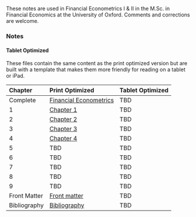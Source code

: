 <!--
.. title: MFE Financial Econometrics Notes
.. slug: notes
.. hidetitle: True
.. date: 2019-09-11 09:40:57 UTC+01:00
.. tags: mfe
.. category: teaching 
.. link: 
.. description: Notes for a graduate course in Financial Econometrics 
.. type: text
.. jumbotron_color: #ffcc00
.. jumbotron: MFE Financial Econometrics Notes
.. jumbotron_text: Notes covering the material in Financial Econometrics I & II
-->

These notes are used in Financial Econometrics I & II in the M.Sc. in Financial Economics at the 
University of Oxford.  Comments and corrections are welcome. 

### Notes

#### Tablet Optimized

These files contain the same content as the print optimized version but are built with a 
template that makes them more friendly for reading on a tablet or iPad.


| Chapter | Print Optimized | Tablet Optimized |
| :------ | :-------------- | :--------------- |
Complete | [Financial Econometrics](/files/teaching/mfe/notes/financial-econometrics-2020-2021.pdf) | TBD <!--[Financial Econometrics](/files/teaching/mfe/notes/financial-econometrics-2019-2020-tablet.pdf)--> |
1 | [Chapter 1](/files/teaching/mfe/notes/financial-econometrics-2020-2021-chapter-1.pdf)           | TBD <!--[Chapter 1](/files/teaching/mfe/notes/chapter-1-tablet.pdf)-->                                     |
2 | [Chapter 2](/files/teaching/mfe/notes/financial-econometrics-2020-2021-chapter-2.pdf)           | TBD <!--[Chapter 2](/files/teaching/mfe/notes/chapter-2-tablet.pdf)-->                                     |
3 | [Chapter 3](/files/teaching/mfe/notes/financial-econometrics-2020-2021-chapter-3.pdf)           | TBD <!--[Chapter 3](/files/teaching/mfe/notes/chapter-3-tablet.pdf)-->                                     |
4 | [Chapter 4](/files/teaching/mfe/notes/financial-econometrics-2020-2021-chapter-4)               | TBD <!--[Chapter 4](/files/teaching/mfe/notes/chapter-4-tablet.pdf)-->                                     |
5 | TBD <!--[Chapter 5](/files/teaching/mfe/notes/chapter-5.pdf)-->                                            | TBD <!--[Chapter 5](/files/teaching/mfe/notes/chapter-5-tablet.pdf)-->                              |
6 | TBD <!--[Chapter 6](/files/teaching/mfe/notes/chapter-6.pdf)-->                                            | TBD <!--[Chapter 6](/files/teaching/mfe/notes/chapter-6-tablet.pdf)-->                              |
7 | TBD <!--[Chapter 7](/files/teaching/mfe/notes/chapter-7.pdf)-->                                            | TBD <!--[Chapter 7](/files/teaching/mfe/notes/chapter-7-tablet.pdf)-->                              |
8 | TBD <!--[Chapter 8](/files/teaching/mfe/notes/chapter-8.pdf)-->                                            | TBD <!--[Chapter 8](/files/teaching/mfe/notes/chapter-8-tablet.pdf)-->                              |
9 | TBD <!--[Chapter 9](/files/teaching/mfe/notes/chapter-9.pdf)-->                                            | TBD <!--[Chapter 9](/files/teaching/mfe/notes/chapter-9-tablet.pdf)-->                              |
Front Matter | [Front matter](/files/teaching/mfe/notes/front-matter.pdf)                           | TBD <!--[Front matter](/files/teaching/mfe/notes/front-matter-tablet.pdf)-->                        |
Bibliography | [Bibliography](/files/teaching/mfe/notes/bibliography.pdf)                           | TBD <!--[Bibliography](/files/teaching/mfe/notes/bibliography-tablet.pdf)-->                        |
